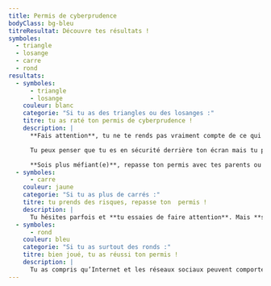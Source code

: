 ```yaml
---
title: Permis de cyberprudence
bodyClass: bg-bleu
titreResultat: Découvre tes résultats !
symboles:
  - triangle
  - losange
  - carre
  - rond
resultats:
  - symboles:
      - triangle
      - losange
    couleur: blanc
    categorie: "Si tu as des triangles ou des losanges :"
    titre: tu as raté ton permis de cyberprudence !
    description: |
      **Fais attention**, tu ne te rends pas vraiment compte de ce qui est **dangereux, normal ou anormal**, et tu fais confiance à des inconnus.

      Tu peux penser que tu es en sécurité derrière ton écran mais tu peux être piégé(e) et en souffrir, même en dehors d’Internet.

      **Sois plus méfiant(e)**, repasse ton permis avec tes parents ou une personne en qui tu as confiance pour ne plus te mettre en danger.
  - symboles:
      - carre
    couleur: jaune
    categorie: "Si tu as plus de carrés :"
    titre: tu prends des risques, repasse ton  permis !
    description: |
      Tu hésites parfois et **tu essaies de faire attention**. Mais **sois plus prudent(e)**, ne crois pas tout ce qu’on te dit, **ose dire non et parler** de situations qui te posent problème. Évite de prendre des risques et discute avec tes parents ou des adultes de confiance pour mieux savoir comment te protéger sur Internet.
  - symboles:
      - rond
    couleur: bleu
    categorie: "Si tu as surtout des ronds :"
    titre: bien joué, tu as réussi ton permis !
    description: |
      Tu as compris qu’Internet et les réseaux sociaux peuvent comporter des risques. Tu n’as pas peur de parler des choses qui te mettent mal à l’aise ou qui te choquent et tu sais refuser des propositions dangereuses. Montre ton permis de cyberprudence à ta famille ou tes ami(e)s pour discuter de ce que vous faites sur Internet, ou deviens coach et fais-le passer aux autres !
---
```


